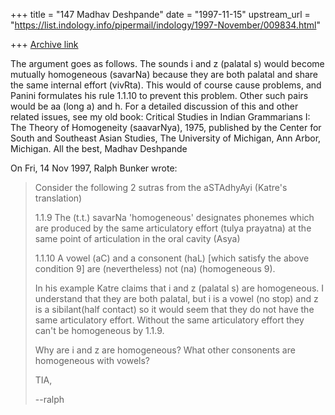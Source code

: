 +++
title = "147 Madhav Deshpande"
date = "1997-11-15"
upstream_url = "https://list.indology.info/pipermail/indology/1997-November/009834.html"

+++
[Archive link](https://list.indology.info/pipermail/indology/1997-November/009834.html)

The argument goes as follows.  The sounds i and z (palatal s) would become
mutually homogeneous (savarNa) because they are both palatal and share the
same internal effort (vivRta).  This would of course cause problems, and
Panini formulates his rule 1.1.10 to prevent this problem.  Other such
pairs would be aa (long a) and h.  For a detailed discussion of this and
other related issues, see my old book: Critical Studies in Indian
Grammarians I: The Theory of Homogeneity (saavarNya), 1975, published by
the Center for South and Southeast Asian Studies, The University of
Michigan, Ann Arbor, Michigan.
        All the best,
                                Madhav Deshpande

On Fri, 14 Nov 1997, Ralph Bunker wrote:

> Consider the following 2 sutras from the aSTAdhyAyi (Katre's translation)
>
> 1.1.9
> The (t.t.) savarNa 'homogeneous' designates phonemes which are produced by
> the same articulatory effort (tulya prayatna) at the same point of
> articulation in the oral cavity (Asya)
>
> 1.1.10
> A vowel (aC) and a consonent (haL) [which satisfy the above condition 9] are
> (nevertheless) not (na) (homogeneous 9).
>
> In his example Katre claims that i and z (palatal s) are homogeneous. I
> understand that they are both palatal, but i is a vowel (no stop) and z is a
> sibilant(half contact) so it would seem that they do not have the same
> articulatory effort. Without the same articulatory effort they can't be
> homogeneous by 1.1.9.
>
> Why are i and z are homogeneous? What other consonents are homogeneous with
> vowels?
>
> TIA,
>
> --ralph
>




